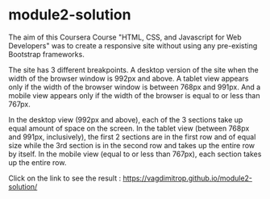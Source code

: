 # module2-solution

The aim of this Coursera Course "HTML, CSS, and Javascript for Web Developers" was to create a responsive site without using any 
pre-existing Bootstrap frameworks. 

The site has 3 different breakpoints. 
A desktop version of the site when the width of the browser window is 992px and above.
A tablet view appears only if the width of the browser window is between 768px and 991px.
And a mobile view appears only if the width of the browser is equal to or less than 767px.

In the desktop view (992px and above), each of the 3 sections take up equal amount of space on the screen.
In the tablet view (between 768px and 991px, inclusively), the first 2 sections are in the first row and of equal size 
while the 3rd section is in the second row and takes up the entire row by itself.
In the mobile view (equal to or less than 767px), each section takes up the entire row.


Click on the link to see the result : https://vagdimitrop.github.io/module2-solution/
